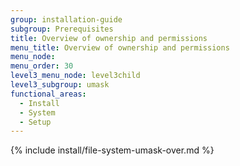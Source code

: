 ```yaml
---
group: installation-guide
subgroup: Prerequisites
title: Overview of ownership and permissions
menu_title: Overview of ownership and permissions
menu_node:
menu_order: 30
level3_menu_node: level3child
level3_subgroup: umask
functional_areas:
  - Install
  - System
  - Setup
---
```


{% include install/file-system-umask-over.md %}
